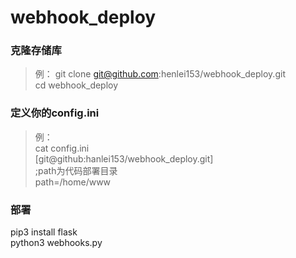 # webhook_deploy

### 克隆存储库
> 例：
git clone git@github.com:henlei153/webhook_deploy.git  
cd webhook_deploy

### 定义你的config.ini
> 例：  
cat config.ini  
[git@github:hanlei153/webhook_deploy.git]  
;path为代码部署目录  
path=/home/www  

### 部署
pip3 install flask  
python3 webhooks.py
